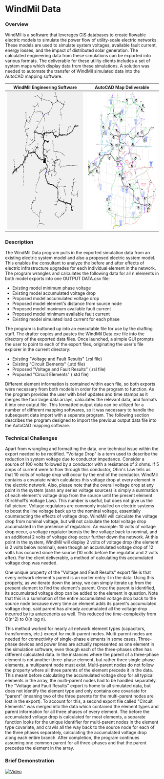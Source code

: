# WindMil Data

### Overview
WindMil is a software that leverages GIS databases to create flowable electric models to simulate the power flow of utility-scale electric networks.  These models are used to simulate system voltages, available fault current, energy losses, and the impact of distributed solar generation.  The calculated engineering data from these simulations can be exported into various formats.  The deliverable for these utility clients includes a set of system maps which display data from these simulations.  A solution was needed to automate the transfer of WindMil simulated data into the AutoCAD mapping software.

| WindMil Engineering Software |  AutoCAD Map Deliverable  |
| --- | --- |
| <img src="https://github.com/alexheilman/WindMilData/blob/master/Electric%20System%20-%20WindMil.PNG?raw=true" width="402" height="451">  |  <img src="https://github.com/alexheilman/WindMilData/blob/master/Electric%20System%20-%20Map%20Deliverable.PNG?raw=true" width="368" height="451"> |

### Description
The WindMil Data program pulls in the exported simulation data from an existing electric system model and also a proposed electric system model.  This enables the consultant to analyze the before and after effects of electric infrastructure upgrades for each individual element in the network. The program wrangles and calculates the following data for all n elements in both model exports into one OUTPUT DATA.csv file:
- Existing model minimum phase voltage
- Existing model accumulated voltage drop
- Proposed model accumulated voltage drop
- Proposed model element's distance from source node
- Proposed model maximum available fault current
- Proposed model minimum available fault current
- Existing model simulated load current for each phase

The program is buttoned up into an executable file for use by the drafting staff.  The drafter copies and pastes the WindMil Data.exe file into the directory of the exported data files.  Once launched, a simple GUI prompts the user to point to each of the export files, originating the user's file explorer in the current directory:
- Existing "Voltage and Fault Results" (.rsl file)
- Existing "Circuit Elements" (.std file)
- Proposed "Voltage and Fault Results" (.rsl file)
- Proposed "Circuit Elements" (.std file)

Different element information is contained within each file, so both exports were necessary from both models in order for the program to function.  As the program provides the user with brief updates and time stamps as it merges the four large data arrays, calculates the relevant data, and formats it into one output file.  This formatted output data can be utilized for a number of different mapping softwares, so it was necessary to handle the subsequent data import with a separate program.  The following section describes the program designed to import the previous output data file into the AutoCAD mapping software.

### Technical Challenges
Apart from wrangling and formatting the data, one technical issue within the export needed to be rectified.  "Voltage Drop" is a term used to describe the reduction in system voltage due to conductor impedance.  Consider a source of 100 volts followed by a conductor with a resistance of 2 ohms.  If 5 amps of current were to flow through this conductor, Ohm's Law tells us that 10 volts of voltage drop will occur by the end of the conductor.  WindMil contains a covariate which calculates this voltage drop at every element in the electric network.  Also, please note that the overall voltage drop at any point in the system (sans any series voltage sources) is simply a summation of each element's voltage drop from the source until the present element (Kirchhoff’s Voltage Law). This number is useful, but does not give us the full picture.  Voltage regulators are commonly installed on electric systems to boost the line voltage back up to the nominal voltage, essentially counteracting the effects of voltage drop.  WindMil will calculate the voltage drop from nominal voltage, but will not calculate the total voltage drop accumulated in the presence of regulators. An example: 10 volts of voltage drop occur, a voltage regulator boosts the line voltage back to nominal, and an additional 2 volts of voltage drop occur further down the network.  At this point in the system, WindMil will display 2 volts of voltage drop (the element is 2 volts below nominal), even though an accumulated voltage drop of 12 volts has occured since the source (10 volts before the regulator and 2 volts after).  For the client deliverable, a method of calculating this accumulated voltage drop was needed.

One unique property of the "Voltage and Fault Results" export file is that every network element's parent is an earlier entry it in the data.  Using this property, as we iterate down the array, we can simply iterate up from the present element to find the element's parent. Once the parent is identified, its accumulated voltage drop can be added to the element in question.  Note that this is a summation of the entire accumulated voltage drop back to the source node because every time an element adds its parent's accumulated voltage drop, said parent has already accumulated all the voltage drop incurred by its antecedents as well.  This reduced the time-complexity from O(n^2) to O(n log n).

This method worked for nearly all network element types (capacitors, transformers, etc.) except for multi-parent nodes.  Multi-parent nodes are needed for connectivity of single-phase elements in some cases. Three-phase devices and power lines are actually represented as one element in the simulation software, even though each of the three-phases often has different calculated data. In the instances where the parent of a three-phase element is not another three-phase element, but rather three single-phase elements, a multiparent node must exist. Multi-parent nodes do not follow the property where all three parents of the element precede it in the data. This meant before calculating the accumulated voltage drop for all typical elements in the array, the multi-parent nodes had to be handled separately. The "Voltage and Fault Results" export is home to all simulated data, but does not identify the element type and only contains one covariate for "parent" (meaning two of the three parents for the multi-parent nodes are lost in the export).  To account for this, a second export file called "Circuit Elements" was merged into the data which contained the element types and parent information for all three phases of every element.  The before the accumulated voltage drop is calculated for most elements, a separate function looks for the unique identifier for multi-parent nodes in the element type covariate, and crawls all the way back to the source node for each of the three phases separately, calculating the accumulated voltage drop along each entire branch.  After completion, the program continues assuming one common parent for all three-phases and that the parent precedes the element in the array.

### Brief Demonstration

[![Video](https://img.youtube.com/vi/T59MviltFEc/0.jpg)](https://www.youtube.com/watch?v=T59MviltFEc)
